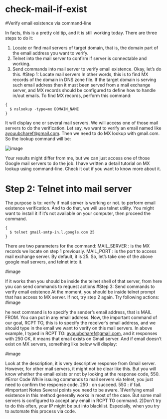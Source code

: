 # check-mail-if-exist
#Verify email existence via command-line

In facts, this is a pretty old tip, and it is still working today.
There are three steps to do it:
1. Locate or find mail servers of target domain, that is, the domain part of the email address you want to verify.
2. Telnet into the mail server to confirm if server is connectable and working.
3. Send commands into mail server to verify email existence.
Okay, let’s do this.
#Step 1: Locate mail servers
In other words, this is to find MX records of the domain in DNS zone file. If the target domain is serving such email address then it must been served from a mail exchange server, and MX records should be configured to define how to handle in/out emails.
To find MX records, perform this command:
```shell
{
  $ nslookup -type=mx DOMAIN_NAME
}
```

It will display one or several mail servers. We will access one of those mail servers to do the verification.
Let say, we want to verify an email named like ayouubcharef@gmail.com. Then we need to do MX lookup with gmail.com. So the lookup command will be:

![image](https://user-images.githubusercontent.com/46047976/159131081-89735bcb-8c8a-4ef9-84d9-f3ece736395b.png)

Your results might differ from me, but we can just access one of those Google mail servers to do the job.
I have written a detail tutorial on MX lookup using command-line. Check it out if you want to know more about it.
# Step 2: Telnet into mail server
The purpose is to:
verify if mail server is working or not.
to perform email existence verification.
And to do that, we will use telnet utility. You might want to install it if it’s not available on your computer, then proceed the command.
```shell
{
  $ telnet gmail-smtp-in.l.google.com 25
}
```
There are two parameters for the command:
MAIL_SERVER : is the MX records we locate on step 1 previously.
MAIL_PORT : is the port to access mail exchange server. By default, it is 25.
So, let’s take one of the above google mail servers, and telnet into it.

#image

If it works then you should be inside the telnet shell of that server, from here you can send commands to request actions
#Step 3: Send commands to verify email existence
At the moment, you should be inside telnet prompt that has access to MX server. If not, try step 2 again.
Try following actions:
#image

he next command is to specify the sender’s email address, that is MAIL FROM. You can put in any email address.
Now, the important command of our goal, RCPT TO, this is to specify the receiver’s email address, 
and we should type in the email we want to verify on this mail servers. In above example, 
I typed in RCPT TO: <ayouubcharef@gmail.com>, and it responses with 250 OK, it means that email exists on Gmail server.
And if email doesn’t exist on MX servers, something like below will display:

#image

Look at the description, it is very descriptive response from Gmail server. However, for other mail servers, it might not be clear like this. But you will know whether the email exists or not by looking at the response code, 550.
#Error Code
While issuing commands to mail servers via telnet, you just need to confirm the response code.
250 : on succeed.
550 : if fail.
#Important Notes
Several points you need to be aware.
1)Verifying email existence in this method generally works in most of the case. But some mail servers is configured to accept any email in RCPT TO command.
2)Don’t try to do this often, your IP might be put into blacklist.
Especially, when you try to automate this process via code.


